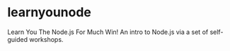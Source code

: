 learnyounode
============
Learn You The Node.js For Much Win! An intro to Node.js via a set of self-guided workshops.

